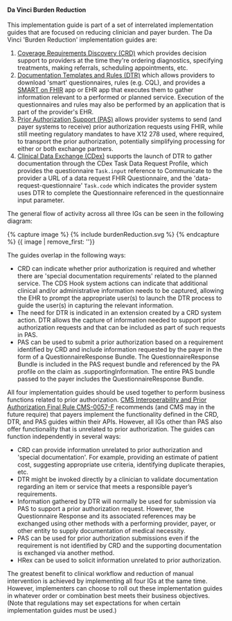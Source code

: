 #### Da Vinci Burden Reduction
This implementation guide is part of a set of interrelated implementation guides that are focused on reducing clinician and payer burden. The Da Vinci 'Burden Reduction' implementation guides are:

1. [Coverage Requirements Discovery (CRD)](http://hl7.org/fhir/us/davinci-crd) which provides decision support to providers at the time they're ordering diagnostics, specifying treatments, making referrals, scheduling appointments, etc.
2. [Documentation Templates and Rules (DTR)](http://hl7.org/fhir/us/davinci-dtr) which allows providers to download 'smart' questionnaires, rules (e.g. CQL), and provides a [SMART on FHIR](http://www.hl7.org/fhir/smart-app-launch/) app or EHR app that executes them to gather information relevant to a performed or planned service. Execution of the questionnaires and rules may also be performed by an application that is part of the provider's EHR.
3. [Prior Authorization Support (PAS)](http://hl7.org/fhir/us/davinci-pas) allows provider systems to send (and payer systems to receive) prior authorization requests using FHIR, while still meeting regulatory mandates to have X12 278 used, where required, to transport the prior authorization, potentially simplifying processing for either or both exchange partners.
4. [Clinical Data Exchange (CDex)](https://hl7.org/fhir/us/davinci-cdex/index.html) supports the launch of DTR to gather documentation through the CDex Task Data Request Profile, which provides the questionnaire `Task.input` reference to Communicate to the provider a URL of a data request FHIR Questionnaire, and the 'data-request-questionnaire' `Task.code` which indicates the provider system uses DTR to complete the Questionnaire referenced in the questionnaire input parameter.

The general flow of activity across all three IGs can be seen in the following diagram:

{% capture image %}
{% include burdenReduction.svg %}
{% endcapture %}
{{ image | remove_first: '<?xml version="1.0" encoding="UTF-8" standalone="no"?>'}}

The guides overlap in the following ways:

* CRD can indicate whether prior authorization is required and whether there are 'special documentation requirements' related to the planned service. The CDS Hook system actions can indicate that additional clinical and/or administrative information needs to be captured, allowing the EHR to prompt the appropriate user(s) to launch the DTR process to guide the user(s) in capturing the relevant information.
* The need for DTR is indicated in an extension created by a CRD system action. DTR allows the capture of information needed to support prior authorization requests and that can be included as part of such requests in PAS.
* PAS can be used to submit a prior authorization based on a requirement identified by CRD and include information requested by the payer in the form of a QuestionnaireResponse Bundle. The QuestionnaireResponse Bundle is included in the PAS request bundle and referenced by the PA profile on the claim as .supportingInformation. The entire PAS bundle passed to the payer includes the QuestionnaireResponse Bundle.

All four implementation guides should be used together to perform business functions related to prior authorization.  [CMS Interoperability and Prior Authorization Final Rule CMS-0057-F](https://www.cms.gov/newsroom/fact-sheets/cms-interoperability-and-prior-authorization-final-rule-cms-0057-f) recommends (and CMS may in the future require) that payers implement the functionality defined in the CRD, DTR, and PAS guides within their APIs. However, all IGs other than PAS also offer functionality that is unrelated to prior authorization. The guides can function independently in several ways:

* CRD can provide information unrelated to prior authorization and 'special documentation'. For example, providing an estimate of patient cost, suggesting appropriate use criteria, identifying duplicate therapies, etc.
* DTR might be invoked directly by a clinician to validate documentation regarding an item or service that meets a responsible payer’s requirements.
* Information gathered by DTR will normally be used for submission via PAS to support a prior authorization request. However, the Questionnaire Response and its associated references may be exchanged using other methods with a performing provider, payer, or other entity to supply documentation of medical necessity.
* PAS can be used for prior authorization submissions even if the requirement is not identified by CRD and the supporting documentation is exchanged via another method.
* HRex can be used to solicit information unrelated to prior authorization.

The greatest benefit to clinical workflow and reduction of manual intervention is achieved by implementing all four IGs at the same time. However, implementers can choose to roll out these implementation guides in whatever order or combination best meets their business objectives.  (Note that regulations may set expectations for when certain implementation guides must be used.)